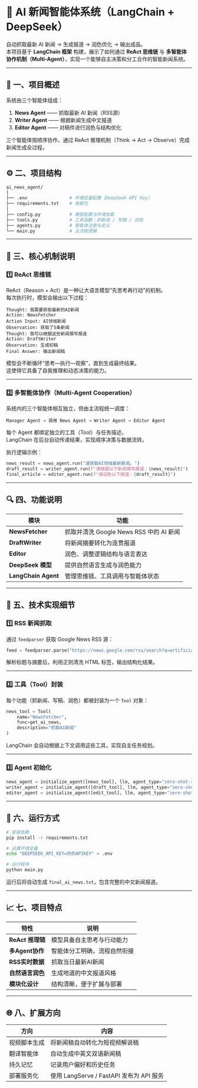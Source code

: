 # 🤖 AI 新闻智能体系统（LangChain + DeepSeek）

自动抓取最新 AI 新闻 → 生成报道 → 润色优化 → 输出成品。  
本项目基于 **LangChain 框架** 构建，展示了如何通过 **ReAct 思维链** 与 **多智能体协作机制（Multi-Agent）**，实现一个能够自主决策和分工合作的智能新闻系统。

---

## 🧩 一、项目概述

系统由三个智能体组成：

1. **News Agent** —— 抓取最新 AI 新闻（RSS源）
2. **Writer Agent** —— 根据新闻生成中文报道
3. **Editor Agent** —— 对稿件进行润色与结构优化

三个智能体按顺序协作，通过 ReAct 推理机制（Think → Act → Observe）完成新闻生成全过程。

---

## ⚙️ 二、项目结构

```bash
ai_news_agent/
│
├── .env                # 环境变量配置（DeepSeek API Key）
├── requirements.txt    # 依赖包
│
├── config.py           # 模型配置与环境加载
├── tools.py            # 工具函数：抓新闻 / 写稿 / 润色
├── agents.py           # 智能体注册与定义
└── main.py             # 主流程逻辑
```

---

## 🧠 三、核心机制说明

### 1️⃣ ReAct 思维链

ReAct（Reason + Act）是一种让大语言模型“先思考再行动”的机制。  
每次执行时，模型会输出以下过程：

```
Thought: 我需要获取最新的AI新闻
Action: NewsFetcher
Action Input: AI领域新闻
Observation: 获取了5条新闻
Thought: 我可以根据这些新闻撰写报道
Action: DraftWriter
Observation: 生成初稿
Final Answer: 输出新闻稿
```

模型会不断循环“思考—执行—观察”，直到生成最终结果。  
这使得它具备了自我推理和动态决策的能力。

---

### 2️⃣ 多智能体协作（Multi-Agent Cooperation）

系统内的三个智能体相互独立，但由主流程统一调度：

```text
Manager Agent → 调用 News Agent → Writer Agent → Editor Agent
```

每个 Agent 都绑定独立的工具（Tool）与任务描述，  
LangChain 在后台自动传递结果，实现顺序决策与数据流转。

执行逻辑示例：

```python
news_result = news_agent.run("请获取AI领域最新新闻。")
draft_result = writer_agent.run(f"请根据以下新闻撰写报道：{news_result}")
final_article = editor_agent.run(f"请润色以下报道：{draft_result}")
```

---

## 🔍 四、功能说明

| 模块 | 功能 |
|------|------|
| **NewsFetcher** | 抓取并清洗 Google News RSS 中的 AI 新闻 |
| **DraftWriter** | 将新闻摘要转化为连贯报道 |
| **Editor** | 润色、调整逻辑结构与语言表达 |
| **DeepSeek 模型** | 提供自然语言生成与润色能力 |
| **LangChain Agent** | 管理思维链、工具调用与智能体状态 |

---

## 🧩 五、技术实现细节

### 1️⃣ RSS 新闻抓取
通过 `feedparser` 获取 Google News RSS 源：

```python
feed = feedparser.parse("https://news.google.com/rss/search?q=artificial+intelligence")
```

解析标题与摘要后，利用正则清洗 HTML 标签，输出结构化结果。

---

### 2️⃣ 工具（Tool）封装

每个功能（抓新闻、写稿、润色）都被封装为一个 `Tool` 对象：

```python
news_tool = Tool(
    name="NewsFetcher",
    func=get_ai_news,
    description="抓取AI新闻"
)
```

LangChain 会自动根据上下文调用这些工具，实现自主任务规划。

---

### 3️⃣ Agent 初始化

```python
news_agent = initialize_agent([news_tool], llm, agent_type="zero-shot-react-description", verbose=True)
writer_agent = initialize_agent([draft_tool], llm, agent_type="zero-shot-react-description", verbose=True)
editor_agent = initialize_agent([edit_tool], llm, agent_type="zero-shot-react-description", verbose=True)
```

---

## 💾 六、运行方式

```bash
# 安装依赖
pip install -r requirements.txt

# 设置环境变量
echo "DEEPSEEK_API_KEY=你的APIKEY" > .env

# 运行程序
python main.py
```

运行后将自动生成 `final_ai_news.txt`，包含完整的中文新闻报道。

---

## 📈 七、项目特点

| 特性 | 说明 |
|------|------|
| **ReAct 推理链** | 模型具备自主思考与行动能力 |
| **多Agent协作** | 智能体分工明确，流程自然衔接 |
| **RSS实时数据** | 抓取当日最新AI新闻 |
| **自然语言润色** | 生成地道的中文报道风格 |
| **模块化设计** | 结构清晰，便于扩展与部署 |

---

## 🌐 八、扩展方向

| 方向 | 内容 |
|------|------|
| 视频脚本生成 | 将新闻稿自动转化为短视频解说稿 |
| 翻译智能体 | 自动生成中英文双语新闻稿 |
| 持久记忆 | 记录用户偏好和历史任务 |
| 部署服务化 | 使用 LangServe / FastAPI 发布为 API 服务 |
